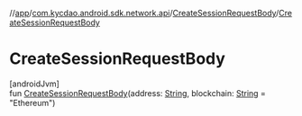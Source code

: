 //[app](../../../index.md)/[com.kycdao.android.sdk.network.api](../index.md)/[CreateSessionRequestBody](index.md)/[CreateSessionRequestBody](-create-session-request-body.md)

# CreateSessionRequestBody

[androidJvm]\
fun [CreateSessionRequestBody](-create-session-request-body.md)(address: [String](https://kotlinlang.org/api/latest/jvm/stdlib/kotlin/-string/index.html), blockchain: [String](https://kotlinlang.org/api/latest/jvm/stdlib/kotlin/-string/index.html) = &quot;Ethereum&quot;)
